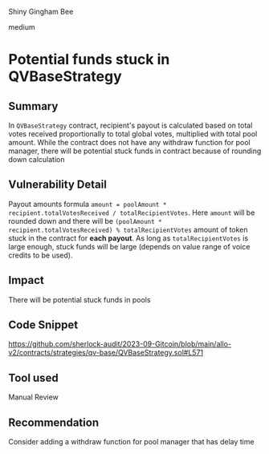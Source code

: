 Shiny Gingham Bee

medium

# Potential funds stuck in QVBaseStrategy
## Summary
In `QVBaseStrategy` contract, recipient's payout is calculated based on total votes received proportionally to total global votes, multiplied with total pool amount. While the contract does not have any withdraw function for pool manager, there will be potential stuck funds in contract because of rounding down calculation

## Vulnerability Detail
Payout amounts formula `amount = poolAmount * recipient.totalVotesReceived / totalRecipientVotes`. Here `amount` will be rounded down and there will be `(poolAmount * recipient.totalVotesReceived) % totalRecipientVotes` amount of token stuck in the contract for **each payout**. As long as `totalRecipientVotes` is large enough, stuck funds will be large (depends on value range of voice credits to be used).

## Impact
There will be potential stuck funds in pools
## Code Snippet
https://github.com/sherlock-audit/2023-09-Gitcoin/blob/main/allo-v2/contracts/strategies/qv-base/QVBaseStrategy.sol#L571
## Tool used

Manual Review

## Recommendation
Consider adding a withdraw function for pool manager that has delay time